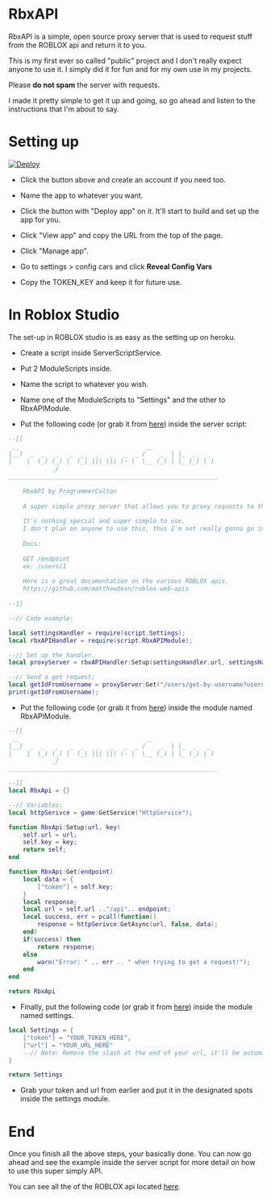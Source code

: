 # RbxAPI

RbxAPI is a simple, open source proxy server that is used to request stuff from the ROBLOX api and return it to you. 

This is my first ever so called "public" project and I don't really expect anyone to use it. I simply did it for fun and for my own use in my projects. 

Please **do not spam** the server with requests. 

I made it pretty simple to get it up and going, so go ahead and listen to the instructions that I'm about to say.

# Setting up

[![Deploy](https://www.herokucdn.com/deploy/button.svg)](https://heroku.com/deploy)

- Click the button above and create an account if you need too.
- Name the app to whatever you want.
- Click the button with "Deploy app" on it. It'll start to build and set up the app for you.

- Click "View app" and copy the URL from the top of the page.
- Click "Manage app".

- Go to settings > config cars and click **Reveal Config Vars**
- Copy the TOKEN_KEY and keep it for future use.

# In Roblox Studio

The set-up in ROBLOX studio is as easy as the setting up on heroku. 

- Create a script inside ServerScriptService.
- Put 2 ModuleScripts inside.
- Name the script to whatever you wish.
- Name one of the ModuleScripts to "Settings" and the other to RbxAPIModule.

- Put the following code (or grab it from [here](https://github.com/ProgrammerColton/RbxAPI/blob/master/roblox/rbxapi.lua)) inside the server script:
```lua
--[[
 __                                   __                  
|__)  _  _   _   _  _   _   _   _  _ /    _  | |_  _   _  
|    |  (_) (_) |  (_| ||| ||| (- |  \__ (_) | |_ (_) | ) 
            _/
__________________________________________________________
	
	RbxAPI by ProgrammerColton
	
	A super simple proxy server that allows you to proxy requests to the ROBLOX API from a game server.
	
	It's nothing special and super simple to use.
	I don't plan on anyone to use this, thus I'm not really gonna go into detail.
	
	Docs:
	
	GET /endpoint
	ex: /users/1
	
	Here is a great documentation on the various ROBLOX apis. 
	https://github.com/matthewdean/roblox-web-apis
	
--]]

--// Code example:

local settingsHandler = require(script.Settings);
local rbxAPIHandler = require(script.RbxAPIModule);

--// Set up the handler.
local proxyServer = rbxAPIHandler:Setup(settingsHandler.url, settingsHandler.token);

--// Send a get request;
local getIdFromUsername = proxyServer:Get("/users/get-by-username?username=ProgrammerColton");
print(getIdFromUsername);
```

- Put the following code (or grab it from [here](https://github.com/ProgrammerColton/RbxAPI/blob/master/roblox/rbxapimodule.lua)) inside the module named RbxAPIModule.
```lua
--[[
 __                                   __                  
|__)  _  _   _   _  _   _   _   _  _ /    _  | |_  _   _  
|    |  (_) (_) |  (_| ||| ||| (- |  \__ (_) | |_ (_) | ) 
            _/
__________________________________________________________

--]]
local RbxApi = {}

--// Variables:
local httpSerivce = game:GetService("HttpService");

function RbxApi:Setup(url, key)
	self.url = url;
	self.key = key;
	return self;
end

function RbxApi:Get(endpoint)
	local data = {
		["token"] = self.key;
	}
	local response;
	local url = self.url .."/api".. endpoint;
	local success, err = pcall(function()
		response = httpSerivce:GetAsync(url, false, data);
	end)
	if(success) then
		return response;
	else
		warn("Error: " .. err .. " when trying to get a request!");
	end
end

return RbxApi
```

- Finally, put the following code (or grab it from [here](https://github.com/ProgrammerColton/RbxAPI/blob/master/roblox/settings.lua)) inside the module named settings. 
```lua
local Settings = {
	["token"] = "YOUR_TOKEN_HERE",
	["url"] = "YOUR_URL_HERE"
	--// Note: Remove the slash at the end of your url, it'll be automatically replaced.
}

return Settings
```

- Grab your token and url from earlier and put it in the designated spots inside the settings module.

# End
Once you finish all the above steps, your basically done. You can now go ahead and see the example inside the server script for more detail on how to use this super simply API.

You can see all the of the ROBLOX api located [here](https://github.com/matthewdean/roblox-web-apis).

